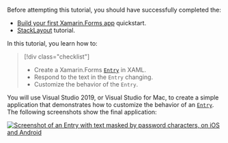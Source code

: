 Before attempting this tutorial, you should have successfully completed the:

- [Build your first Xamarin.Forms app](~/get-started/first-app/index.md) quickstart.
- [StackLayout](~/get-started/tutorials/stacklayout/index.yml) tutorial.

In this tutorial, you learn how to:

> [!div class="checklist"]
>
> - Create a Xamarin.Forms [`Entry`](xref:Xamarin.Forms.Entry) in XAML.
> - Respond to the text in the `Entry` changing.
> - Customize the behavior of the `Entry`.

You will use Visual Studio 2019, or Visual Studio for Mac, to create a simple application that demonstrates how to customize the behavior of an [`Entry`](xref:Xamarin.Forms.Entry). The following screenshots show the final application:

[![Screenshot of an Entry with text masked by password characters, on iOS and Android](../images/customize-behavior.png "Entry with masked password characters")](../images/customize-behavior-large.png#lightbox "Entry with masked password characters")
